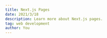 ```yaml
---
title: Next.js Pages
date: 2021/3/18
description: Learn more about Next.js pages.
tag: web development
author: You
---
```


